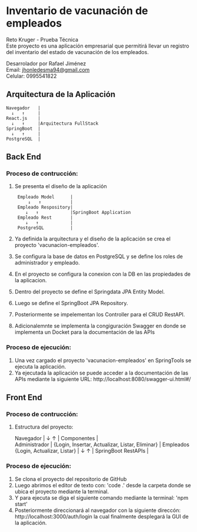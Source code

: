 # Inventario de vacunación de empleados  
  Reto Kruger - Prueba Técnica  
  Este proyecto es una aplicación empresarial que permitirá llevar un registro del inventario del estado de vacunación de los empleados.  
    
  Desarrolador por Rafael Jiménez  
  Email: jhonledesma94@gmail.com  
  Celular: 0995541822  
  
## Arquitectura de la Aplicación  
  
    Navegador   |
      ↓   ↑     |
    React.js    |
      ↓   ↑     |Arquitectura FullStack
    SpringBoot  |
      ↓   ↑     |
    PostgreSQL  |
                
## Back End  
### Proceso de contrucción:  
1. Se presenta el diseño de la aplicación    
   
        Empleado Model      |
            ↓   ↑           |
        Empleado Respository|
           ↓   ↑            |SpringBoot Application
        Empleado Rest       |
           ↓   ↑            | 
        PostgreSQL          |
       
2. Ya definida la arquitectura y el diseño de la aplicación se crea el proyecto 'vacunacion-empleados'.
3. Se configura la base de datos en PostgreSQL y se define los roles de administrador y empleado.
4. En el proyecto se configura la conexion con la DB en las propiedades de la aplicacion.
5. Dentro del proyecto se define el Springdata JPA Entity Model.
6. Luego se define el SpringBoot JPA Repository.
7. Posteriormente se impelementan los Controller para el CRUD RestAPI.
8. Adicionalemnte se implementa la congiguración Swagger en donde se implementa un Docket para la documentación de las APIs

### Proceso de ejecución:
1. Una vez cargado el proyecto 'vacunacion-empleados' en SpringTools se ejecuta la aplicación.
2. Ya ejecutada la aplicación se puede acceder a la documentación de las APIs mediante la siguiente URL: http://localhost:8080/swagger-ui.html#/

## Front End  
### Proceso de contrucción:  
1. Estructura del proyecto:  
   
    Navegador   |
      ↓   ↑     |
    Componentes |  
      Administrador                                 |
    {Login, Insertar, Actualizar, Listar, Eliminar} |
    Empleados {Login, Actualizar, Listar}           |
        ↓   ↑                                       |
    SpringBoot RestAPIs                             |

### Proceso de ejecución:
1. Se clona el proyecto del repositorio de GitHub
2. Luego abrimos el editor de texto con: 'code .' desde la carpeta donde se ubica el proyecto mediante la terminal.
3. Y para ejecuta se diga el siguiente comando mediante la terminal: 'npm start'
4. Posteriormente direccionará al navegador con la siguiente direccón: http://localhost:3000/auth/login la cual finalmente desplegará la GUI de la aplicación.
